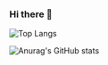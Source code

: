 ### Hi there 👋

  ![Top Langs](https://github-readme-stats.vercel.app/api/top-langs/?username=felipebetini&layout=compact)


  ![Anurag's GitHub stats](https://github-readme-stats.vercel.app/api?username=felipebetini&hide=contribs)

<!--
**Felipebetini/FelipeBetini** is a ✨ _special_ ✨ repository because its `README.md` (this file) appears on your GitHub profile.

Here are some ideas to get you started:

- 🔭 I’m currently working on ...
- 🌱 I’m currently learning ...
- 👯 I’m looking to collaborate on ...
- 🤔 I’m looking for help with ...
- 💬 Ask me about ...
- 📫 How to reach me: ...
- 😄 Pronouns: ...
- ⚡ Fun fact: ...
-->
